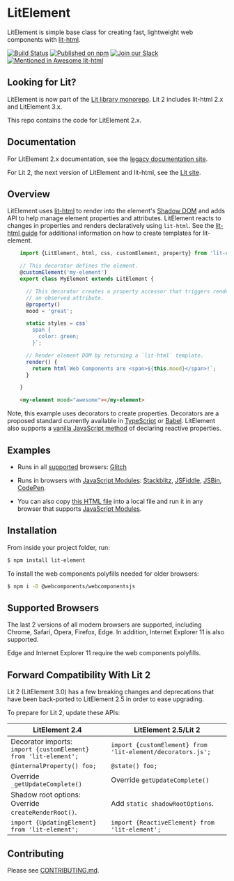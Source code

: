# LitElement

LitElement is simple base class for creating fast, lightweight web components with [lit-html](https://lit-html.polymer-project.org/).

[![Build Status](https://travis-ci.org/lit/lit-element.svg?branch=master)](https://travis-ci.org/lit/lit-element)
[![Published on npm](https://img.shields.io/npm/v/lit-element.svg)](https://www.npmjs.com/package/lit-element)
[![Join our Slack](https://img.shields.io/badge/slack-join%20chat-4a154b.svg)](https://lit.dev/slack-invite/)
[![Mentioned in Awesome lit-html](https://awesome.re/mentioned-badge.svg)](https://github.com/web-padawan/awesome-lit)

## Looking for Lit?

LitElement is now part of the [Lit library monorepo](https://github.com/lit/lit). Lit 2 includes lit-html 2.x and LitElement 3.x. 

This repo contains the code for LitElement 2.x.

## Documentation

For LitElement 2.x documentation, see the [legacy documentation site](https://lit-element.polymer-project.org).

For Lit 2, the next version of LitElement and lit-html, see the [Lit site](https://lit.dev). 

## Overview

LitElement uses [lit-html](https://lit-html.polymer-project.org/) to render into the
element's [Shadow DOM](https://developer.mozilla.org/en-US/docs/Web/Web_Components/Using_shadow_DOM)
and adds API to help manage element properties and attributes. LitElement reacts to changes in properties
and renders declaratively using `lit-html`. See the [lit-html guide](https://lit-html.polymer-project.org/guide)
for additional information on how to create templates for lit-element.

```ts
    import {LitElement, html, css, customElement, property} from 'lit-element';

    // This decorator defines the element.
    @customElement('my-element')
    export class MyElement extends LitElement {

      // This decorator creates a property accessor that triggers rendering and
      // an observed attribute.
      @property()
      mood = 'great';

      static styles = css`
        span {
          color: green;
        }`;

      // Render element DOM by returning a `lit-html` template.
      render() {
        return html`Web Components are <span>${this.mood}</span>!`;
      }

    }
```

```html
    <my-element mood="awesome"></my-element>
```

Note, this example uses decorators to create properties. Decorators are a proposed
standard currently available in [TypeScript](https://www.typescriptlang.org/) or [Babel](https://babeljs.io/docs/en/babel-plugin-proposal-decorators). LitElement also supports a [vanilla JavaScript method](https://lit-element.polymer-project.org/guide/properties#declare) of declaring reactive properties.

## Examples

  * Runs in all [supported](#supported-browsers) browsers: [Glitch](https://glitch.com/edit/#!/hello-lit-element?path=index.html)

  * Runs in browsers with [JavaScript Modules](https://caniuse.com/#search=modules): [Stackblitz](https://stackblitz.com/edit/lit-element-demo?file=src%2Fmy-element.js), [JSFiddle](https://jsfiddle.net/sorvell1/801f9cdu/), [JSBin](http://jsbin.com/vecuyan/edit?html,output),
[CodePen](https://codepen.io/sorvell/pen/RYQyoe?editors=1000).

  * You can also copy [this HTML file](https://gist.githubusercontent.com/sorvell/48f4b7be35c8748e8f6db5c66d36ee29/raw/67346e4e8bc4c81d5a7968d18f0a6a8bc00d792e/index.html) into a local file and run it in any browser that supports [JavaScript Modules]((https://caniuse.com/#search=modules)).

## Installation

From inside your project folder, run:

```bash
$ npm install lit-element
```

To install the web components polyfills needed for older browsers:

```bash
$ npm i -D @webcomponents/webcomponentsjs
```

## Supported Browsers

The last 2 versions of all modern browsers are supported, including
Chrome, Safari, Opera, Firefox, Edge. In addition, Internet Explorer 11 is also supported.

Edge and Internet Explorer 11 require the web components polyfills.

## Forward Compatibility With Lit 2 

Lit 2 (LitElement 3.0) has a few breaking changes and deprecations that have been back-ported to LitElement 2.5 in order to ease upgrading.

To prepare for Lit 2, update these APIs:

| LitElement 2.4         | LitElement 2.5/Lit 2  |
|------------------------|-----------------------|
| Decorator imports:<br>`import {customElement} from 'lit-element';` | `import {customElement} from 'lit-element/decorators.js';`
| `@internalProperty() foo;`  | `@state() foo;`            |
| Override `_getUpdateComplete()` | Override `getUpdateComplete()` |
| Shadow root options:</br> Override `createRenderRoot()`. | Add `static shadowRootOptions`.
| `import {UpdatingElement} from 'lit-element';` |  `import {ReactiveElement} from 'lit-element';`  |
## Contributing

Please see [CONTRIBUTING.md](./CONTRIBUTING.md).
